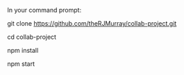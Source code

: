 In your command prompt:

git clone https://github.com/theRJMurray/collab-project.git

cd collab-project

npm install

npm start
